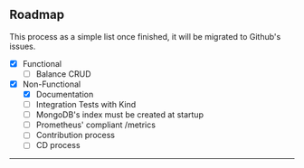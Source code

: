 ## Roadmap

This process as a simple list once finished, it will be migrated to Github's issues.

- [X] Functional
    * [ ] Balance CRUD
- [x] Non-Functional
    * [X] Documentation
    * [ ] Integration Tests with Kind
    * [ ] MongoDB's index must be created at startup
    * [ ] Prometheus' compliant /metrics
    * [ ] Contribution process
    * [ ] CD process

---

<script src="https://giscus.app/client.js"
        data-repo="vsantos/budget-tracker-api-v2-discussions"
        data-repo-id="R_kgDOQApX1g"
        data-category="General"
        data-category-id="DIC_kwDOQApX1s4CwhAe"
        data-mapping="pathname"
        data-strict="0"
        data-reactions-enabled="1"
        data-emit-metadata="0"
        data-input-position="top"
        data-theme="preferred_color_scheme"
        data-lang="en"
        crossorigin="anonymous"
        async>
</script>